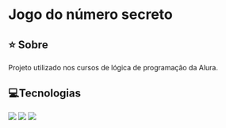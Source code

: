 <h1>Jogo do número secreto</h1>

<h2>⭐ Sobre</h2>
<p>Projeto utilizado nos cursos de lógica de programação da Alura.</p>

## 💻Tecnologias
<div>
  <img src="https://img.shields.io/badge/HTML-239120?style=for-the-badge&logo=html5&logoColor=white">
  <img src="https://img.shields.io/badge/CSS-239120?&style=for-the-badge&logo=css3&logoColor=white">
  <img src="https://img.shields.io/badge/JavaScript-F7DF1E?style=for-the-badge&logo=javascript&logoColor=black">
</div>

